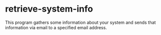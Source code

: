 # retrieve-system-info
This program gathers some information about your system and sends that information via email to a specified email address.
